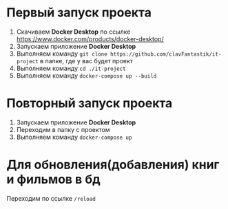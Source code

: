 # Первый запуск проекта
1. Скачиваем **Docker Desktop** по ссылке <https://www.docker.com/products/docker-desktop/>
2. Запускаем приложение **Docker Desktop**
3. Выполняем команду ```git clone https://github.com/clavFantastik/it-project``` в папке, где у вас будет проект
4. Выполняем команду ```cd ./it-project```
5. Выполняем команду ```docker-compose up --build```

# Повторный запуск проекта
1. Запускаем приложение **Docker Desktop**
2. Переходим в папку с проектом
3. Выполняем команду ```docker-compose up```


# Для обновления(добавления) книг и фильмов в бд
Переходим по ссылке ```/reload```
